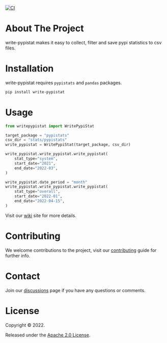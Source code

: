 [![CI](https://github.com/veghdev/write-pypistat/workflows/CI/badge.svg?branch=main)](https://github.com/veghdev/write-pypistat/actions/workflows/ci.yml)


# About The Project

write-pypistat makes it easy to collect, filter and save pypi statistics to csv files.

# Installation

write-pypistat requires `pypistats` and `pandas` packages.

```sh
pip install write-pypistat
```

# Usage

```python
from writepypistat import WritePypiStat

target_package = "pypistats"
csv_dir = "stats/pypistats"
write_pypistat = WritePypiStat(target_package, csv_dir)

write_pypistat.write_pypistat.write_pypistat(
    stat_type="system",
    start_date="2021",
    end_date="2022-03",
)

write_pypistat.date_period = "month"
write_pypistat.write_pypistat.write_pypistat(
    stat_type="overall",
    start_date="2022-01",
    end_date="2022-04-15",
)
```

Visit our [wiki](https://github.com/veghdev/write-pypistat/wiki) site for more details.

# Contributing

We welcome contributions to the project, visit our [contributing](https://github.com/veghdev/write-pypistat/blob/main/CONTRIBUTING.md) guide for further info.

# Contact

Join our [discussions](https://github.com/veghdev/write-pypistat/discussions) page if you have any questions or comments.

# License

Copyright © 2022.

Released under the [Apache 2.0 License](https://github.com/veghdev/write-pypistat/blob/main/LICENSE).
